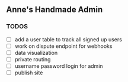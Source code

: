 ## Anne's Handmade Admin

### TODOS

- [ ] add a user table to track all signed up users
- [ ] work on dispute endpoint for webhooks
- [ ] data visualization
- [ ] private routing
- [ ] username password login for admin
- [ ] publish site
